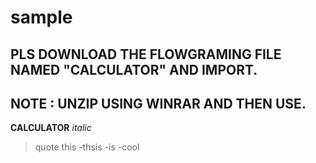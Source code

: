 # sample
## PLS DOWNLOAD THE FLOWGRAMING FILE NAMED "CALCULATOR" AND IMPORT.
## NOTE :   UNZIP USING WINRAR AND THEN USE. 

**CALCULATOR**
*italic*
> quote this
-thsis
-is
-cool
